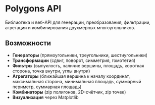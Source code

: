 # Polygons API

Библиотека и веб-API для генерации, преобразования, фильтрации, агрегации и комбинирования двухмерных многоугольников.

## Возможности

- **Генераторы** (прямоугольники, треугольники, шестиугольники)
- **Трансформации** (сдвиг, поворот, симметрия, гомотетия)
- **Фильтры** (выпуклость, наличие вершины, площадь, короткая сторона, точка внутри, углы внутри)
- **Агрегаторы** (ближайшая вершина к началу координат, максимальная сторона, минимальная площадь, суммарный периметр, суммарная площадь)
- **Комбинаторы** (zip полигонов, 2D-счётчик, zip точек)
- **Визуализация** через Matplotlib